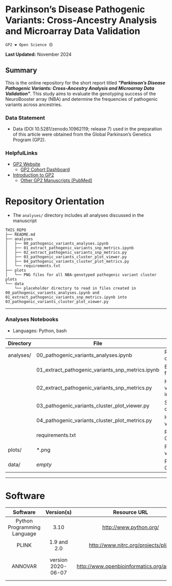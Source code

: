 # Parkinson’s Disease Pathogenic Variants: Cross-Ancestry Analysis and Microarray Data Validation

`GP2 ❤️ Open Science 😍`

**Last Updated:** November 2024 

## Summary
This is the online repository for the short report titled ***"Parkinson’s Disease Pathogenic Variants: Cross-Ancestry Analysis and Microarray Data Validation"***. This study aims to evaluate the genotyping success of the NeuroBooster array (NBA) and determine the frequencies of pathogenic variants across ancestries.

### Data Statement
* Data (DOI 10.5281/zenodo.10962119; release 7) used in the preparation of this article were obtained from the Global Parkinson’s Genetics Program (GP2).

### HelpfulLinks
- [GP2 Website](https://gp2.org/)
    - [GP2 Cohort Dashboard](https://gp2.org/cohort-dashboard-advanced/)
- [Introduction to GP2](https://movementdisorders.onlinelibrary.wiley.com/doi/10.1002/mds.28494)
    - [Other GP2 Manuscripts (PubMed)](https://pubmed.ncbi.nlm.nih.gov/?term=%22global+parkinson%27s+genetics+program%22)
    
# Repository Orientation
- The `analyses/` directory includes all analyses discussed in the manuscript

```
THIS_REPO
├── README.md
├── analyses 
│   ├── 00_pathogenic_variants_analyses.ipynb
│   ├── 01_extract_pathogenic_variants_snp_metrics.ipynb
│   ├── 02_extract_pathogenic_variants_snp_metrics.py
│   ├── 03_pathogenic_variants_cluster_plot_viewer.py
│   ├── 04_pathogenic_variants_cluster_plot_metrics.py
│   └── requirements.txt
├── plots
│   └── PNG files for all NBA-genotyped pathogenic variant cluster plots
└── data
    └── placeholder directory to read in files created in 00_pathogenic_variants_analyses.ipynb and 01_extract_pathogenic_variants_snp_metrics.ipynb into 03_pathogenic_variants_cluster_plot_viewer.py
```
---
### Analyses Notebooks
* Languages: Python, bash

| **Directory** | File        | Description                        |
|---------------|------------------|------------------------------------|
| analyses/   | 00_pathogenic_variants_analyses.ipynb | Running pathogenic variant annotations and calculating frequencies |
|             | 01_extract_pathogenic_variants_snp_metrics.ipynb | Extract pathogenic variant SNP metrics from full GP2 SNP metrics |
|             | 02_extract_pathogenic_variants_snp_metrics.py | Helper Python script to extract pathogenic variant SNP metrics from full GP2 SNP metrics in batch jobs |
|             | 03_pathogenic_variants_cluster_plot_viewer.py | Streamlit script to browse pathogenic variant cluster plots |
|             | 04_pathogenic_variants_cluster_plot_metrics.py | Helper python script to calculate pathogenic variant cluster plot metrics |
|             | requirements.txt | Required Python packages for 03_pathogenic_variants_cluster_plot_viewer.py |
| plots/   | *.png | PNG files for all NBA-genotyped pathogenic variant cluster plots |
| data/    | *empty* | Placeholder directory for files to be read into 03_pathogenic_variants_cluster_plot_viewer.py |

---

# Software
|               Software              |  Version(s) |                              Resource URL                              |       RRID      |                                               Notes                                               |
|:-----------------------------------:|:-----------:|:----------------------------------------------------------------------:|:---------------:|:-------------------------------------------------------------------------------------------------:|
|     Python Programming Language     | 3.10 |                         http://www.python.org/                         | RRID:SCR_008394 | pandas; numpy |
|                PLINK                |     1.9 and 2.0     |                   http://www.nitrc.org/projects/plink                  | RRID:SCR_001757 |                                     used for genetic analyses                                     |
|    ANNOVAR    | version 2020-06-07 | http://www.openbioinformatics.org/annovar/ | RRID:SCR_012821 | refGene; avsnp151; clinvar_20240917; dbnsfp33a |
